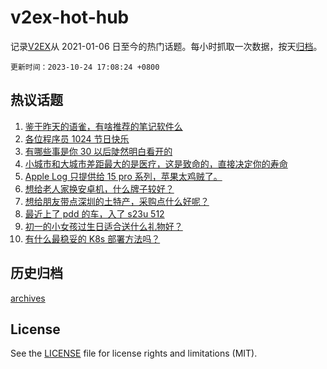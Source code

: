 # v2ex-hot-hub

 记录[V2EX](https://www.v2ex.com/)从 2021-01-06 日至今的热门话题。每小时抓取一次数据，按天[归档](archives)。

`更新时间：2023-10-24 17:08:24 +0800`

## 热议话题

1. [鉴于昨天的语雀，有啥推荐的笔记软件么](https://www.v2ex.com/t/984728)
1. [各位程序员 1024 节日快乐](https://www.v2ex.com/t/984742)
1. [有哪些事是你 30 以后陡然明白看开的](https://www.v2ex.com/t/984755)
1. [小城市和大城市差距最大的是医疗，这是致命的，直接决定你的寿命](https://www.v2ex.com/t/984900)
1. [Apple Log 只提供给 15 pro 系列，苹果太鸡贼了。](https://www.v2ex.com/t/984729)
1. [想给老人家换安卓机，什么牌子较好？](https://www.v2ex.com/t/984604)
1. [想给朋友带点深圳的土特产，采购点什么好呢？](https://www.v2ex.com/t/984801)
1. [最近上了 pdd 的车，入了 s23u 512](https://www.v2ex.com/t/984771)
1. [初一的小女孩过生日适合送什么礼物好？](https://www.v2ex.com/t/984733)
1. [有什么最稳妥的 K8s 部署方法吗？](https://www.v2ex.com/t/984736)

## 历史归档

[archives](archives)

## License

See the [LICENSE](LICENSE) file for license rights and limitations (MIT).
